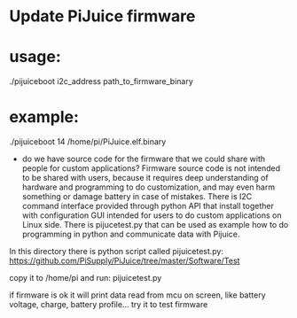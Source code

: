 # Update PiJuice firmware

# usage:
./pijuiceboot i2c_address path_to_firmware_binary

# example:
./pijuiceboot 14 /home/pi/PiJuice.elf.binary


- do we have source code for the firmware that we could share with people for custom applications?
Firmware source code is not intended to be shared with users, because it requires deep understanding of hardware and programming to do customization, and may even harm something or damage battery in case of mistakes.
There is I2C command interface provided through python API that install together with configuration GUI intended for users to do custom applications on Linux side. There is pijucetest.py that can be used as example how to do programming in python and communicate data with Pijuice.

In this directory there is python script called pijuicetest.py:
https://github.com/PiSupply/PiJuice/tree/master/Software/Test

copy it to /home/pi and run:
pijuicetest.py

if firmware is ok it will print data read from mcu on screen, like battery voltage, charge, battery profile...
try it to test firmware
